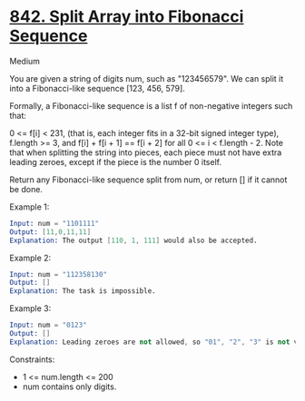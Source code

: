 # [842. Split Array into Fibonacci Sequence](https://leetcode.com/problems/split-array-into-fibonacci-sequence/)

Medium

You are given a string of digits num, such as "123456579". We can split it into a Fibonacci-like sequence [123, 456, 579].

Formally, a Fibonacci-like sequence is a list f of non-negative integers such that:

0 <= f[i] < 231, (that is, each integer fits in a 32-bit signed integer type),
f.length >= 3, and
f[i] + f[i + 1] == f[i + 2] for all 0 <= i < f.length - 2.
Note that when splitting the string into pieces, each piece must not have extra leading zeroes, except if the piece is the number 0 itself.

Return any Fibonacci-like sequence split from num, or return [] if it cannot be done.

Example 1:

```s
Input: num = "1101111"
Output: [11,0,11,11]
Explanation: The output [110, 1, 111] would also be accepted.
```

Example 2:

```s
Input: num = "112358130"
Output: []
Explanation: The task is impossible.
```

Example 3:

```s
Input: num = "0123"
Output: []
Explanation: Leading zeroes are not allowed, so "01", "2", "3" is not valid.
```

Constraints:

- 1 <= num.length <= 200
- num contains only digits.
